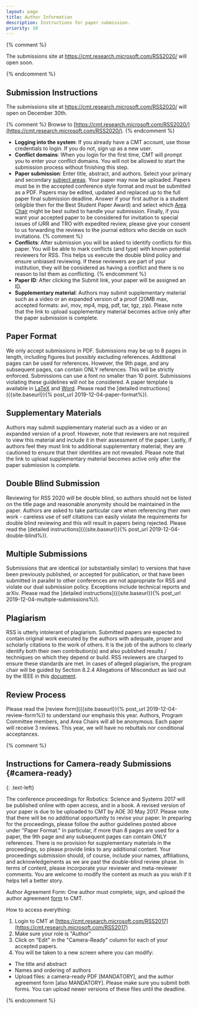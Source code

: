 ```yaml
---
layout: page
title: Author Information
description: Instructions for paper submission.
priority: 10
---
```


{% comment %}
<p class="message">
The submissions site at <a href="https://cmt.research.microsoft.com/RSS2020/"> https://cmt.research.microsoft.com/RSS2020/</a> will open soon.
</p>
{% endcomment %}

## Submission Instructions

The submissions site at <a href="https://cmt.research.microsoft.com/RSS2020/"> https://cmt.research.microsoft.com/RSS2020/</a> will open on December 30th.

{% comment %}
Browse to [https://cmt.research.microsoft.com/RSS2020/](https://cmt.research.microsoft.com/RSS2020/).
{% endcomment %}

* **Logging into the system**: If you already have a CMT account, use those credentials to login. If you do not, sign up as a new user.
* **Conflict domains**: When you login for the first time, CMT will prompt you to enter your conflict domains. You will not be allowed to start the submission process without finishing this step.
* **Paper submission**: Enter title, abstract, and authors. Select your primary and secondary [subject areas]({{site.baseurl}}/information/cfp/#subject-areas). Your paper may now be uploaded. Papers must be in the accepted conference style format and must be submitted as a PDF. Papers may be edited, updated and replaced up to the full paper final submission deadline. Answer if your first author is a student (eligible then for the Best Student Paper Award) and select which [Area Chair]({{site.baseurl}}/committees/organizers/#area-chairs) might be best suited to handle your submission. Finally, if you want your accepted paper to be considered for invitation to special issues of IJRR and TRO with expedited review, please give your consent to us forwarding the reviews to the journal editors who decide on such invitations.
{% comment %}
* **Conflicts**: After submission you will be asked to identify conflicts for this paper. You will be able to mark conflicts (and type) with known potential reviewers for RSS. This helps us execute the double blind policy and ensure unbiased reviewing. If these reviewers are part of your institution, they will be considered as having a conflict and there is no reason to list them as conflicting.
{% endcomment %}
* **Paper ID**: After clicking the Submit link, your paper will be assigned an ID.
* **Supplementary material**: Authors may submit supplementary material such as a video or an expanded version of a proof (20MB max, accepted formats: avi, mov, mp4, mpg, pdf, tar, tgz, zip). Please note that the link to upload supplementary material becomes active only after the paper submission is complete.


## Paper Format
We only accept submissions in PDF. Submissions may be up to 8 pages in length, including figures but possibly excluding references. Additional pages can be used for references. However, the 9th page, and any subsequent pages, can contain ONLY references. This will be strictly enforced. Submissions can use a font no smaller than 10 point. Submissions violating these guidelines will not be considered. A paper template is available in <a href="{{site.baseurl}}/docs/paper-template-latex.tar.gz">LaTeX</a> and <a href="{{site.baseurl}}/docs/paper-template-word.zip">Word</a>. Please read the [detailed instructions]({{site.baseurl}}{% post_url 2019-12-04-paper-format%}).

## Supplementary Materials
Authors may submit supplementary material such as a video or an expanded version of a proof. However, note that reviewers are not required to view this material and include it in their assessment of the paper. Lastly, if authors feel they must link to additional supplementary material, they are cautioned to ensure that their identities are not revealed. Please note that the link to upload supplementary material becomes active only after the paper submission is complete.

## Double Blind Submission
Reviewing for RSS 2020 will be double blind, so authors should not be listed on the title page and reasonable anonymity should be maintained in the paper. Authors are asked to take particular care when referencing their own work - careless use of self citations can easily violate the requirements for double blind reviewing and this will result in papers being rejected. Please read the [detailed instructions]({{site.baseurl}}{% post_url 2019-12-04-double-blind%}).


## Multiple Submissions
Submissions that are identical (or substantially similar) to versions that have been previously published, or accepted for publication, or that have been submitted in parallel to other conferences are not appropriate for RSS and violate our dual submission policy. Exceptions include technical reports and arXiv. Please read the [detailed instructions]({{site.baseurl}}{% post_url 2019-12-04-multiple-submissions%}).


## Plagiarism
RSS is utterly intolerant of plagiarism. Submitted papers are expected to contain original work executed by the authors with adequate, proper and scholarly citations to the work of others. It is the job of the authors to clearly identify both their own contribution(s) and also published results / techniques on which they depend or build. RSS reviewers are charged to ensure these standards are met. In cases of alleged plagiarism, the program chair will be guided by Section 8.2.4 Allegations of Misconduct as laid out by the IEEE in this <a href="{{site.baseurl}}/docs/opsmanual.pdf">document</a>.

## Review Process
Please read the [review form]({{site.baseurl}}{% post_url 2019-12-04-review-form%}) to understand our emphasis this year.
Authors, Program Committee members, and Area Chairs will all be anonymous. Each paper will receive 3 reviews.
This year, we will have no rebuttals nor conditional acceptances.



{% comment %}

## Instructions for Camera-ready Submissions  {#camera-ready}
{: .text-left}

The conference proceedings for Robotics: Science and Systems 2017 will
be published online with open access, and in a book. A revised version
of your paper is due to be uploaded to CMT by AOE 30 May 2017. Please
note that there will be no additional opportunity to revise your
paper. In preparing for the proceedings, please follow the author
guidelines posted above under "Paper Format." In particular, if more
than 8 pages are used for a paper, the 9th page and any subsequent
pages can contain ONLY references. There is no provision for
supplementary materials in the proceedings, so please provide links to
any additional content. Your proceedings submission should, of course,
include your names, affiliations, and acknowledgements as we are past
the double-blind review phase. In terms of content, please incorporate
your reviewer and meta-reviewer comments. You are welcome to modify
the content as much as you wish if it helps tell a better story.

Author Agreement Form: One author must complete, sign, and upload the
author agreement [form](/docs/RSS2017_Author_Agreement_final.pdf) to CMT.

How to access everything:
1. Login to CMT at [https://cmt.research.microsoft.com/RSS2017](https://cmt.research.microsoft.com/RSS2017)
2. Make sure your role is "Author"
3. Click on "Edit" in the "Camera-Ready" column for each of your accepted papers.
4. You will be taken to a new screen where you can modify:
- The title and abstract
- Names and ordering of authors
- Upload files: a camera-ready PDF [MANDATORY], and the author
agreement form [also MANDATORY]. Please make sure you submit both
forms. You can upload newer versions of these files until the
deadline.

{% endcomment %}



